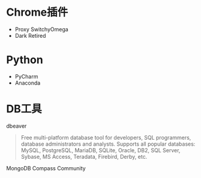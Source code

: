 # Chrome插件
* Proxy SwitchyOmega
* Dark Retired

# Python
* PyCharm
* Anaconda


# DB工具
dbeaver
>Free multi-platform database tool for developers, SQL programmers, database administrators and analysts. Supports all popular databases: MySQL, PostgreSQL, MariaDB, SQLite, Oracle, DB2, SQL Server, Sybase, MS Access, Teradata, Firebird, Derby, etc.

MongoDB Compass Community
